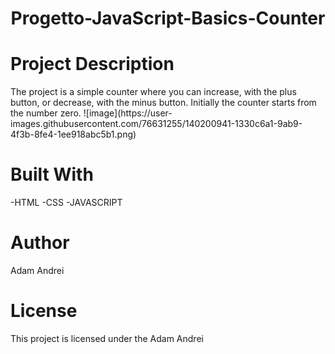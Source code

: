 <h1 align="center">Progetto-JavaScript-Basics-Counter</h1>
<h1>Project Description</h1>
The project is a simple counter where you can increase, with the plus button, or decrease, with the minus button. Initially the counter starts from the number zero.
![image](https://user-images.githubusercontent.com/76631255/140200941-1330c6a1-9ab9-4f3b-8fe4-1ee918abc5b1.png)

<h1>Built With</h1>
-HTML
-CSS
-JAVASCRIPT
<h1>Author</h1>
Adam Andrei
<h1>License</h1>
This project is licensed under the Adam Andrei 
